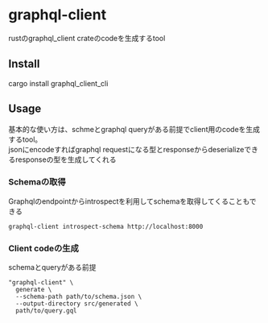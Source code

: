 # graphql-client

rustのgraphql_client crateのcodeを生成するtool

## Install

cargo install graphql_client_cli

## Usage

基本的な使い方は、schmeとgraphql queryがある前提でclient用のcodeを生成するtool。  
jsonにencodeすればgraphql requestになる型とresponseからdeserializeできるresponseの型を生成してくれる


### Schemaの取得

Graphqlのendpointからintrospectを利用してschemaを取得してくることもできる 

`graphql-client introspect-schema http://localhost:8000`


### Client codeの生成

schemaとqueryがある前提

```
"graphql-client" \
  generate \
  --schema-path path/to/schema.json \
  --output-directory src/generated \
  path/to/query.gql
```
